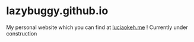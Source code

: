 # lazybuggy.github.io
My personal website which you can find at <a href="http://luciaokeh.me">luciaokeh.me</a> ! Currently under construction
